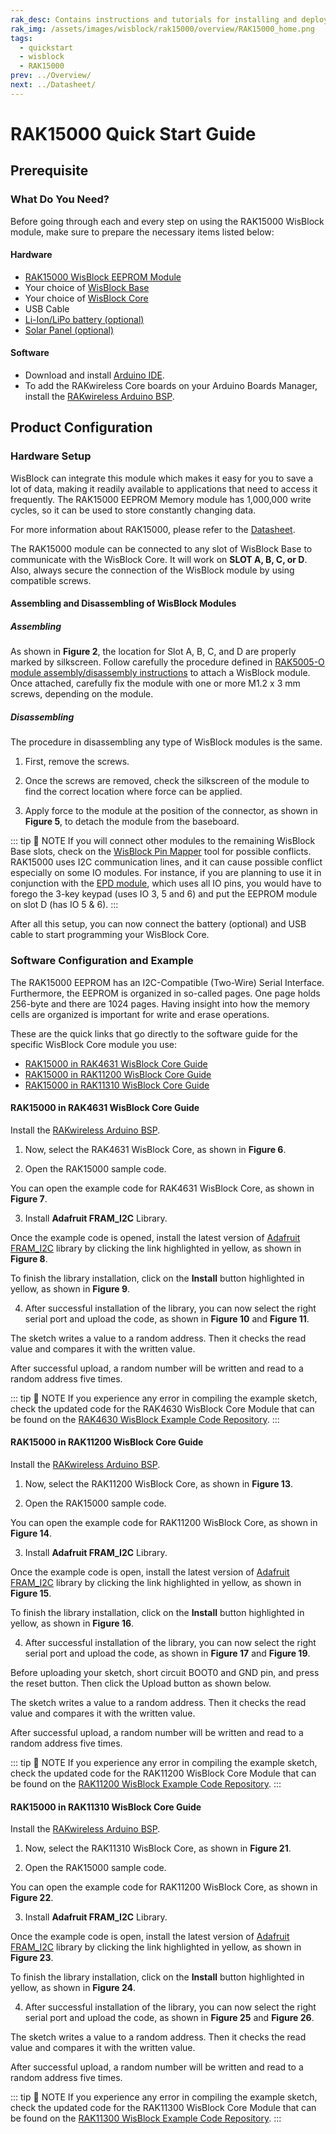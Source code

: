 ```yaml
---
rak_desc: Contains instructions and tutorials for installing and deploying your RAK15000. Instructions are written in a detailed and step-by-step manner for an easier experience in setting up your device. Aside from the hardware configuration, it also contains a software setup that includes detailed example codes that will help you get started.
rak_img: /assets/images/wisblock/rak15000/overview/RAK15000_home.png
tags:
  - quickstart
  - wisblock
  - RAK15000
prev: ../Overview/ 
next: ../Datasheet/ 
---
```


# RAK15000 Quick Start Guide

## Prerequisite

### What Do You Need?

Before going through each and every step on using the RAK15000 WisBlock module, make sure to prepare the necessary items listed below:

#### Hardware

- [RAK15000 WisBlock EEPROM Module](https://store.rakwireless.com/collections/wisblock-storage/products/wisblock-eeprom-module-rak15000)
- Your choice of [WisBlock Base](https://store.rakwireless.com/collections/wisblock-base) 
- Your choice of [WisBlock Core](https://store.rakwireless.com/collections/wisblock-core)
- USB Cable
- [Li-Ion/LiPo battery (optional)](https://store.rakwireless.com/products/battery-connector-cable)
- [Solar Panel (optional)](https://store.rakwireless.com/products/solar-panel-connector-cable)

#### Software

- Download and install [Arduino IDE](https://www.arduino.cc/en/Main/Software).
- To add the RAKwireless Core boards on your Arduino Boards Manager, install the [RAKwireless Arduino BSP](https://github.com/RAKWireless/RAKwireless-Arduino-BSP-Index).

## Product Configuration

### Hardware Setup

WisBlock can integrate this module which makes it easy for you to save a lot of data, making it readily available to applications that need to access it frequently. The RAK15000 EEPROM Memory module has 1,000,000 write cycles, so it can be used to store constantly changing data.

For more information about RAK15000, please refer to the [Datasheet](../Datasheet/).

The RAK15000 module can be connected to any slot of WisBlock Base to communicate with the WisBlock Core. It will work on **SLOT A, B, C, or D**. Also, always secure the connection of the WisBlock module by using compatible screws.

<rk-img
  src="/assets/images/wisblock/rak15000/quickstart/rak15000_mounting.png"
  width="70%"
  caption="RAK15000 connection to WisBlock Base"
/>

#### Assembling and Disassembling of WisBlock Modules

##### Assembling

As shown in **Figure 2**, the location for Slot A, B, C, and D are properly marked by silkscreen. Follow carefully the procedure defined in [RAK5005-O module assembly/disassembly instructions](https://docs.rakwireless.com/Knowledge-Hub/Learn/RAK5005-O-Baseboard-Installation-Guide/) to attach a WisBlock module. Once attached, carefully fix the module with one or more M1.2 x 3&nbsp;mm screws, depending on the module.

<rk-img
  src="/assets/images/wisblock/rak15000/quickstart/wisblock-sensor-silkscreen.png"
  width="70%"
  caption="Sensor connection to WisBlock Base"
/>

##### Disassembling

The procedure in disassembling any type of WisBlock modules is the same. 

1. First, remove the screws.  

<rk-img
  src="/assets/images/wisblock/rak15000/quickstart/removing-screws.png"
  width="70%"
  caption="Removing screws from the WisBlock module"
/>

2. Once the screws are removed, check the silkscreen of the module to find the correct location where force can be applied.

<rk-img
  src="/assets/images/wisblock/rak15000/quickstart/detaching-silkscreen.png"
  width="70%"
  caption="Detaching silkscreen on the WisBlock module"
/>

3. Apply force to the module at the position of the connector, as shown in **Figure 5**, to detach the module from the baseboard.

<rk-img
  src="/assets/images/wisblock/rak15000/quickstart/detaching-module.png"
  width="70%"
  caption="Applying even forces on the proper location of a WisBlock module"
/>

::: tip 📝 NOTE
If you will connect other modules to the remaining WisBlock Base slots, check on the [WisBlock Pin Mapper](https://docs.rakwireless.com/Knowledge-Hub/Pin-Mapper/) tool for possible conflicts. RAK15000 uses I2C communication lines, and it can cause possible conflict especially on some IO modules. For instance, if you are planning to use it in conjunction with the [EPD module](https://store.rakwireless.com/products/wisblock-epd-module-rak14000?utm_source=WisBlockRAK14000&utm_medium=Document&utm_campaign=BuyFromStore), which uses all IO pins, you would have to forego the 3-key keypad (uses IO 3, 5 and 6) and put the EEPROM module on slot D (has IO 5 & 6).
:::

After all this setup, you can now connect the battery (optional) and USB cable to start programming your WisBlock Core.

### Software Configuration and Example

The RAK15000 EEPROM has an I2C-Compatible (Two-Wire) Serial Interface. Furthermore, the EEPROM is organized in so-called pages. One page holds 256-byte and there are 1024 pages. Having insight into how the memory cells are organized is important for write and erase operations.

These are the quick links that go directly to the software guide for the specific WisBlock Core module you use:

- [RAK15000 in RAK4631 WisBlock Core Guide](/Product-Categories/WisBlock/RAK15000/Quickstart/#rak15000-in-rak4631-wisblock-core-guide)
- [RAK15000 in RAK11200 WisBlock Core Guide](/Product-Categories/WisBlock/RAK15000/Quickstart/#rak15000-in-rak11200-wisblock-core-guide)
- [RAK15000 in RAK11310 WisBlock Core Guide](/Product-Categories/WisBlock/RAK15000/Quickstart/#rak15000-in-rak11310-wisblock-core-guide)

#### RAK15000 in RAK4631 WisBlock Core Guide

Install the [RAKwireless Arduino BSP](https://github.com/RAKWireless/RAKwireless-Arduino-BSP-Index).

1. Now, select the RAK4631 WisBlock Core, as shown in **Figure 6**.

<rk-img
  src="/assets/images/wisblock/rak15000/quickstart/rak4631_board.png"
  width="100%"
  caption="Selecting RAK4631 as the WisBlock Core"
/>

2. Open the RAK15000 sample code.

You can open the example code for RAK4631 WisBlock Core, as shown in **Figure 7**.

<rk-img
  src="/assets/images/wisblock/rak15000/quickstart/rak4631_rak15000.png"
  width="100%"
  caption="Opening the RAK15000 example code for the RAK4631 WisBlock Core"
/>

3. Install **Adafruit FRAM_I2C** Library.

Once the example code is opened, install the latest version of [Adafruit FRAM_I2C](https://github.com/adafruit/Adafruit_FRAM_I2C) library by clicking the link highlighted in yellow, as shown in **Figure 8**.

<rk-img
  src="/assets/images/wisblock/rak15000/quickstart/rak4631_lib.png"
  width="100%"
  caption="Opening Adafruit EEPROM library"
/>

To finish the library installation, click on the **Install** button highlighted in yellow, as shown in **Figure 9**.
<rk-img
  src="/assets/images/wisblock/rak15000/quickstart/rak4631_adafruit_eeprom.png"
  width="100%"
  caption="Installing the Adafruit EEPROM library"
/>

4. After successful installation of the library, you can now select the right serial port and upload the code, as shown in **Figure 10** and **Figure 11**.

<rk-img
  src="/assets/images/wisblock/rak15000/quickstart/rak4631_select_port.png"
  width="100%"
  caption="Selecting the correct Serial Port"
/>

<rk-img
  src="/assets/images/wisblock/rak15000/quickstart/rak4631_upload.png"
  width="100%"
  caption="Uploading the RAK15000 example code"
/>

The sketch writes a value to a random address. Then it checks the read value and compares it with the written value.

After successful upload, a random number will be written and read to a random address five times.

<rk-img
  src="/assets/images/wisblock/rak15000/quickstart/rak4630_logs.png"
  width="90%"
  caption="RAK15000 example code logs"
/>


::: tip 📝 NOTE
If you experience any error in compiling the example sketch, check the updated code for the RAK4630 WisBlock Core Module that can be found on the [RAK4630 WisBlock Example Code Repository](https://github.com/RAKWireless/WisBlock/tree/master/examples/common/sensors/RAK15000_EEPROM_AT24C02).
:::

#### RAK15000 in RAK11200 WisBlock Core Guide

Install the [RAKwireless Arduino BSP](https://github.com/RAKWireless/RAKwireless-Arduino-BSP-Index).

1. Now, select the RAK11200 WisBlock Core, as shown in **Figure 13**.

<rk-img
  src="/assets/images/wisblock/rak15000/quickstart/rak11200_board.png"
  width="100%"
  caption="Selecting RAK11200 as the WisBlock Core"
/>

2. Open the RAK15000 sample code.

You can open the example code for RAK11200 WisBlock Core, as shown in **Figure 14**.

<rk-img
  src="/assets/images/wisblock/rak15000/quickstart/rak11200_rak15000.png"
  width="100%"
  caption="Opening the RAK15000 example code for the RAK4631 WisBlock Core"
/>

3. Install **Adafruit FRAM_I2C** Library.

Once the example code is open, install the latest version of [Adafruit FRAM_I2C](https://github.com/adafruit/Adafruit_FRAM_I2C) library by clicking the link highlighted in yellow, as shown in **Figure 15**.

<rk-img
  src="/assets/images/wisblock/rak15000/quickstart/rak11200_lib.png"
  width="100%"
  caption="Opening the Adafruit EEPROM library"
/>

To finish the library installation, click on the **Install** button highlighted in yellow, as shown in **Figure 16**.
<rk-img
  src="/assets/images/wisblock/rak15000/quickstart/rak11200_adafruit_eeprom.png"
  width="100%"
  caption="Installing the Adafruit EEPROM library"
/>

4. After successful installation of the library, you can now select the right serial port and upload the code, as shown in **Figure 17** and **Figure 19**.

<rk-img
  src="/assets/images/wisblock/rak15000/quickstart/rak11200_select_port.png"
  width="100%"
  caption="Selecting the correct Serial Port"
/>

Before uploading your sketch, short circuit BOOT0 and GND pin, and press the reset button. Then click the Upload button as shown below.

<rk-img
  src="/assets/images/wisblock/rak11200/quickstart/rak11200-Boot0-for-flashing.png"
  width="50%"
  caption="Force ESP32 Download mode"
/>

<rk-img
  src="/assets/images/wisblock/rak15000/quickstart/rak11200_upload.png"
  width="100%"
  caption="Uploading the RAK15000 example code"
/>

The sketch writes a value to a random address. Then it checks the read value and compares it with the written value.

After successful upload, a random number will be written and read to a random address five times.

<rk-img
  src="/assets/images/wisblock/rak15000/quickstart/rak11200_logs.png"
  width="90%"
  caption="RAK15000 example code logs"
/>

::: tip 📝 NOTE
If you experience any error in compiling the example sketch, check the updated code for the RAK11200 WisBlock Core Module that can be found on the [RAK11200 WisBlock Example Code Repository](https://github.com/RAKWireless/WisBlock/tree/master/examples/common/sensors/RAK15000_EEPROM_AT24C02).
:::


#### RAK15000 in RAK11310 WisBlock Core Guide

Install the [RAKwireless Arduino BSP](https://github.com/RAKWireless/RAKwireless-Arduino-BSP-Index).

1. Now, select the RAK11310 WisBlock Core, as shown in **Figure 21**.

<rk-img
  src="/assets/images/wisblock/rak15000/quickstart/rak11300_board.png"
  width="100%"
  caption="Selecting RAK11310 as the WisBlock Core"
/>

2. Open the RAK15000 sample code.

You can open the example code for RAK11200 WisBlock Core, as shown in **Figure 22**.

<rk-img
  src="/assets/images/wisblock/rak15000/quickstart/rak11300_rak15000.png"
  width="100%"
  caption="Opening the RAK15000 example code for the RAK4631 WisBlock Core"
/>

3. Install **Adafruit FRAM_I2C** Library.

Once the example code is open, install the latest version of [Adafruit FRAM_I2C](https://github.com/adafruit/Adafruit_FRAM_I2C) library by clicking the link highlighted in yellow, as shown in **Figure 23**.

<rk-img
  src="/assets/images/wisblock/rak15000/quickstart/rak11200_adafruit_eeprom.png"
  width="100%"
  caption="Opening the Adafruit EEPROM library"
/>

To finish the library installation, click on the **Install** button highlighted in yellow, as shown in **Figure 24**.
<rk-img
  src="/assets/images/wisblock/rak15000/quickstart/rak11200_lib.png"
  width="100%"
  caption="Installing the Adafruit EEPROM library"
/>

4. After successful installation of the library, you can now select the right serial port and upload the code, as shown in **Figure 25** and **Figure 26**.

<rk-img
  src="/assets/images/wisblock/rak15000/quickstart/rak11300_select_port.png"
  width="100%"
  caption="Selecting the correct Serial Port"
/>

<rk-img
  src="/assets/images/wisblock/rak15000/quickstart/rak11300_upload.png"
  width="100%"
  caption="Uploading the RAK15000 example code"
/>

The sketch writes a value to a random address. Then it checks the read value and compares it with the written value.

After successful upload, a random number will be written and read to a random address five times.

<rk-img
  src="/assets/images/wisblock/rak15000/quickstart/rak11300_logs.png"
  width="90%"
  caption="RAK15000 example code logs"
/>

::: tip 📝 NOTE
If you experience any error in compiling the example sketch, check the updated code for the RAK11300 WisBlock Core Module that can be found on the [RAK11300 WisBlock Example Code Repository](https://github.com/RAKWireless/WisBlock/tree/master/examples/common/sensors/RAK15000_EEPROM_AT24C02).
:::